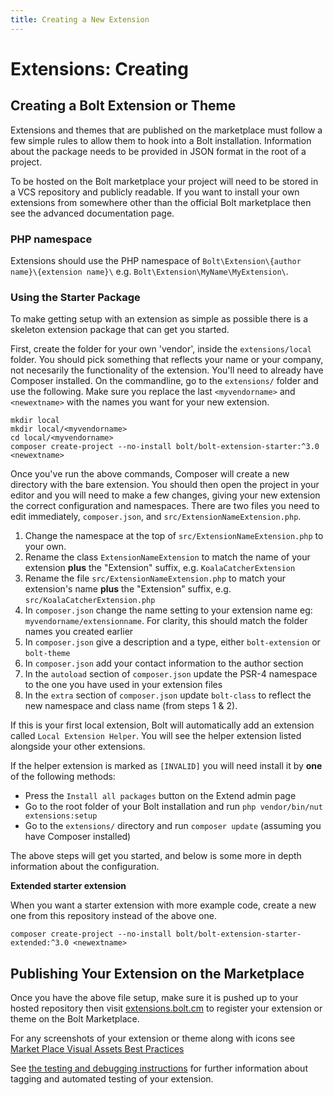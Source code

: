 ```yaml
---
title: Creating a New Extension
---
```

Extensions: Creating
=========================

Creating a Bolt Extension or Theme
----------------------------------

Extensions and themes that are published on the marketplace must follow a few
simple rules to allow them to hook into a Bolt installation. Information about
the package needs to be provided in JSON format in the root of a project.

To be hosted on the Bolt marketplace your project will need to be stored in a
VCS repository and publicly readable. If you want to install your own extensions
from somewhere other than the official Bolt marketplace then see the advanced
documentation page.

### PHP namespace

Extensions should use the PHP namespace of
`Bolt\Extension\{author name}\{extension name}\` e.g.
`Bolt\Extension\MyName\MyExtension\`.

### Using the Starter Package

To make getting setup with an extension as simple as possible there is a
skeleton extension package that can get you started.

First, create the folder for your own 'vendor', inside the `extensions/local`
folder. You should pick something that reflects your name or your company, not
necesarily the functionality of the extension. You'll need to already have
Composer installed. On the commandline, go to the `extensions/` folder and use
the following. Make sure you replace the last `<myvendorname>` and
`<newextname>` with the names you want for your new extension.

```
mkdir local
mkdir local/<myvendorname>
cd local/<myvendorname>
composer create-project --no-install bolt/bolt-extension-starter:^3.0 <newextname>
```

Once you've run the above commands, Composer will create a new directory with
the bare extension. You should then open the project in your editor and you will
need to make a few changes, giving your new extension the correct configuration
and namespaces. There are two files you need to edit immediately, `composer.json`,
and `src/ExtensionNameExtension.php`.

  1. Change the namespace at the top of `src/ExtensionNameExtension.php` to your
     own.
  2. Rename the class `ExtensionNameExtension` to match the name of your 
     extension **plus** the "Extension" suffix, e.g. `KoalaCatcherExtension`
  3. Rename the file `src/ExtensionNameExtension.php` to match your extension's
     name **plus** the "Extension" suffix, e.g. `src/KoalaCatcherExtension.php`
  4. In `composer.json` change the name setting to your extension name eg:
     `myvendorname/extensionname`. For clarity, this should match the folder
     names you created earlier
  5. In `composer.json` give a description and a type, either `bolt-extension`
     or `bolt-theme`
  6. In `composer.json` add your contact information to the author section
  7. In the `autoload` section of `composer.json` update the PSR-4 namespace to
     the one you have used in your extension files
  8. In the `extra` section of `composer.json` update `bolt-class` to reflect
     the new namespace and class name (from steps 1 & 2).

If this is your first local extension, Bolt will automatically add an extension
called `Local Extension Helper`. You will see the helper extension listed
alongside your other extensions. 

If the helper extension is marked as `[INVALID]` you will need install it by
**one** of the following methods:

  - Press the `Install all packages` button on the Extend admin page
  - Go to the root folder of your Bolt installation and run `php vendor/bin/nut extensions:setup`
  - Go to the `extensions/` directory and run `composer update` (assuming you have Composer installed)

The above steps will get you started, and below is some more in depth
information about the configuration.


**Extended starter extension**

When you want a starter extension with more example code, create a new one from
this repository instead of the above one.

```
composer create-project --no-install bolt/bolt-extension-starter-extended:^3.0 <newextname>
```

Publishing Your Extension on the Marketplace
--------------------------------------------

Once you have the above file setup, make sure it is pushed up to your hosted
repository then visit [extensions.bolt.cm](http://extensions.bolt.cm) to
register your extension or theme on the Bolt Marketplace.  

For any screenshots of your extension or theme along with icons see [Market Place Visual Assets Best Practices](../../publishing-marketplace/visual-assets)

See [the testing and debugging instructions](testing) for
further information about tagging and automated testing of your extension.
